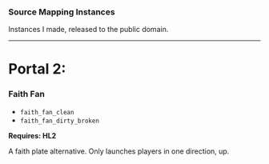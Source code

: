 ### Source Mapping Instances

Instances I made, released to the public domain.

---
# Portal 2:

### Faith Fan
 - `faith_fan_clean`
 - `faith_fan_dirty_broken`

**Requires: HL2**

A faith plate alternative. Only launches players in one direction, up.
